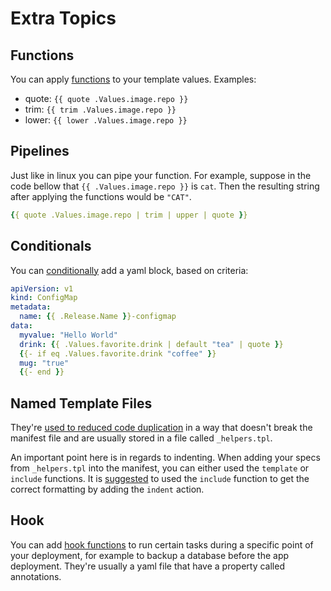 # Extra Topics

## Functions

You can apply [functions](https://helm.sh/docs/chart_template_guide/function_list/#string-functions)
to your template values. Examples:

- quote: `{{ quote .Values.image.repo }}`
- trim: `{{ trim .Values.image.repo }}`
- lower: `{{ lower .Values.image.repo }}`

## Pipelines

Just like in linux you can pipe your function. For example, suppose in the
code bellow that `{{ .Values.image.repo }}` is ` cat `. Then the resulting string
after applying the functions would be `"CAT"`.

```yaml
{{ quote .Values.image.repo | trim | upper | quote }}
```

## Conditionals

You can [conditionally](https://helm.sh/docs/chart_template_guide/control_structures/#helm)
add a yaml block, based on criteria:

```yaml
apiVersion: v1
kind: ConfigMap
metadata:
  name: {{ .Release.Name }}-configmap
data:
  myvalue: "Hello World"
  drink: {{ .Values.favorite.drink | default "tea" | quote }}
  {{- if eq .Values.favorite.drink "coffee" }}
  mug: "true"
  {{- end }}

```

## Named Template Files

They're [used to reduced code duplication](https://helm.sh/docs/chart_template_guide/named_templates/)
in a way that doesn't break the manifest file and are usually stored
in a file called `_helpers.tpl`.

An important point here is in regards to indenting. When adding your specs from
`_helpers.tpl` into the manifest, you can either used the `template` or `include`
functions. It is [suggested](https://helm.sh/docs/chart_template_guide/named_templates/#the-include-function)
to used the `include` function to get the correct formatting by adding the
`indent` action.

## Hook

You can add [hook functions](https://helm.sh/docs/topics/charts_hooks/) to run certain
tasks during a specific point of your deployment, for example to backup a database
before the app deployment. They're usually a yaml file that have a property called
annotations.
